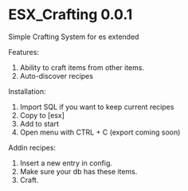 # ESX_Crafting 0.0.1
Simple Crafting System for es extended

Features:
1. Ability to craft items from other items.
2. Auto-discover recipes


Installation:
1. Import SQL if you want to keep current recipes
2. Copy to [esx]
3. Add to start
4. Open menu with CTRL + C (export coming soon)

Addin recipes:
1. Insert a new entry in config.
2. Make sure your db has these items.
3. Craft.
